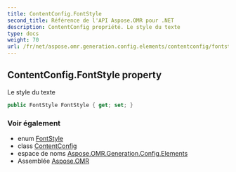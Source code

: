 ```yaml
---
title: ContentConfig.FontStyle
second_title: Référence de l'API Aspose.OMR pour .NET
description: ContentConfig propriété. Le style du texte
type: docs
weight: 70
url: /fr/net/aspose.omr.generation.config.elements/contentconfig/fontstyle/
---
```

## ContentConfig.FontStyle property

Le style du texte

```csharp
public FontStyle FontStyle { get; set; }
```

### Voir également

* enum [FontStyle](../../../aspose.omr.generation/fontstyle/)
* class [ContentConfig](../)
* espace de noms [Aspose.OMR.Generation.Config.Elements](../../contentconfig/)
* Assemblée [Aspose.OMR](../../../)


